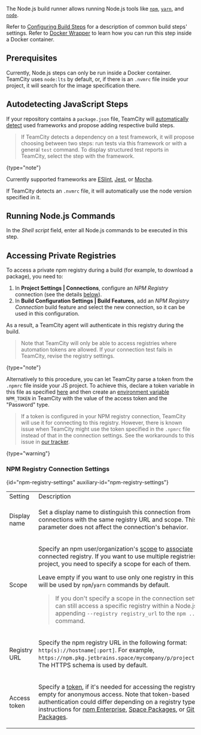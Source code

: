[//]: # (title: Node.js)
[//]: # (auxiliary-id: Node.js)

The Node.js build runner allows running Node.js tools like [`npm`](https://www.npmjs.com/), [`yarn`](https://yarnpkg.com/), and [`node`](https://github.com/nodejs/node).

Refer to [Configuring Build Steps](configuring-build-steps.md) for a description of common build steps' settings. Refer to [Docker Wrapper](docker-wrapper.md) to learn how you can run this step inside a Docker container.

## Prerequisites

Currently, Node.js steps can only be run inside a Docker container. TeamCity uses `node:lts` by default, or, if there is an `.nvmrc` file inside your project, it will search for the image specification there.

## Autodetecting JavaScript Steps

If your repository contains a `package.json` file, TeamCity will [automatically detect](configuring-build-steps.md#Autodetecting+build+steps) used frameworks and propose adding respective build steps.

>If TeamCity detects a dependency on a test framework, it will propose choosing between two steps: run tests via this framework or with a general `test` command. To display structured test reports in TeamCity, select the step with the framework.
> 
{type="note"}

Currently supported frameworks are [ESlint](https://eslint.org/), [Jest](https://jestjs.io/), or [Mocha](https://mochajs.org/).

If TeamCity detects an `.nvmrc` file, it will automatically use the node version specified in it.

## Running Node.js Commands

In the _Shell script_ field, enter all Node.js commands to be executed in this step.

## Accessing Private Registries

To access a private npm registry during a build (for example, to download a package), you need to:
1. In __Project Settings | Connections__, configure an _NPM Registry_ connection (see the details [below](#NPM+Registry+Connection+Settings)).
2. In __Build Configuration Settings | Build Features__, add an _NPM Registry Connection_ build feature and select the new connection, so it can be used in this configuration.

As a result, a TeamCity agent will authenticate in this registry during the build.

>Note that TeamCity will only be able to access registries where automation tokens are allowed. If your connection test fails in TeamCity, revise the registry settings.
> 
{type="note"}

Alternatively to this procedure, you can let TeamCity parse a token from the `.npmrc` file inside your JS project. To achieve this, declare a token variable in this file as specified [here](https://docs.npmjs.com/using-private-packages-in-a-ci-cd-workflow#create-and-check-in-a-project-specific-npmrc-file) and then create an [environment variable](configuring-build-parameters.md) `NPM_TOKEN` in TeamCity with the value of the access token and the "Password" type.

>If a token is configured in your NPM registry connection, TeamCity will use it for connecting to this registry. However, there is known issue when TeamCity might use the token specified in the `.npmrc` file instead of that in the connection settings. See the workarounds to this issue in [our tracker](https://youtrack.jetbrains.com/issue/TW-71200#focus=Comments-27-4854154.0-0).
> 
{type="warning"}

### NPM Registry Connection Settings
{id="npm-registry-settings" auxiliary-id="npm-registry-settings"}

<table>

<tr><td>Setting</td><td>Description</td></tr>

<tr>

<td>Display name</td>
<td>

Set a display name to distinguish this connection from connections with the same registry URL and scope. This parameter does not affect the connection's behavior.

</td>

</tr>

<tr>

<td>Scope</td>
<td>

Specify an npm user/organization's [scope](https://docs.npmjs.com/cli/v7/using-npm/scope) to [associate](https://docs.npmjs.com/cli/v7/using-npm/scope#associating-a-scope-with-a-registry) with the connected registry. If you want to use multiple registries per project, you need to specify a scope for each of them.

Leave empty if you want to use only one registry in this project. It will be used by `npm`/`yarn` commands by default.

>If you don't specify a scope in the connection settings, you can still access a specific registry within a Node.js step by appending `--registry registry_url` to the `npm ...` command.

</td>

</tr>

<tr>

<td>Registry URL</td>
<td>

Specify the npm registry URL in the following format: `http(s)://hostname[:port]`. For example, `https://npm.pkg.jetbrains.space/mycompany/p/projectkey/mynpm`. The HTTPS schema is used by default.

</td>

</tr>

<tr>

<td>Access token</td>
<td>

Specify a [token](https://docs.npmjs.com/about-access-tokens), if it's needed for accessing the registry. Leave empty for anonymous access. Note that token-based authentication could differ depending on a registry type. See instructions for [npm Enterprise](https://docs.npmjs.com/creating-and-viewing-access-tokens), [Space Packages](https://www.jetbrains.com/help/space/authenticate-in-packages.html#space_account), or [GitHub Packages](https://docs.github.com/en/packages/learn-github-packages/about-permissions-for-github-packages#about-scopes-and-permissions-for-package-registries).

</td>

</tr>

</table>
